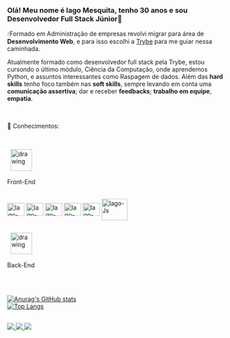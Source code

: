 ### Olá! Meu nome é Iago Mesquita, tenho 30 anos e sou Desenvolvedor Full Stack Júnior👋
💧Formado em Administração de empresas revolvi migrar para área de **Desenvolvimento Web**, e para isso 
escolhi a  [Trybe](https://www.betrybe.com/) para me guiar nessa caminhada.

Atualmente formado como desenvolvedor full stack pela Trybe, estou cursondo o último módulo, Ciência da Computação, onde aprendemos Python, e assuntos interessantes como Raspagem de dados. Além das **hard skills** tenho foco também nas **soft skills**, sempre levando em conta uma <br/> **comunicação assertiva**; dar e receber **feedbacks**;  **trabalho em equipe**, **empatia**.<br/><br/>
##

🌱 Conhecimentos:
<br/><br/>
##
<div style="display: block">
   &nbsp;&nbsp;<img src="https://user-images.githubusercontent.com/84816200/146643244-ec677663-5002-4a5d-9450-571102995776.png"      alt="drawing" width="50" 
  />
  <p>Front-End<p> 
<div/>
 
<div style="display: inline_block"><br/>
   <img align="center" alt="Iago-Js" height="30" width="40" 
       src="https://cdn.jsdelivr.net/gh/devicons/devicon/icons/react/react-original.svg" />
   <img align="center" alt="Iago-Js" height="30" width="40"  
       src="https://cdn.jsdelivr.net/gh/devicons/devicon/icons/html5/html5-original.svg" />
  <img align="center" alt="Iago-Js" height="30" width="40"  
       src="https://cdn.jsdelivr.net/gh/devicons/devicon/icons/css3/css3-original.svg" />
  <img align="center" alt="Iago-Js" height="30" width="40" 
       src="https://cdn.jsdelivr.net/gh/devicons/devicon/icons/jest/jest-plain.svg" />
  <img align="center" alt="Iago-Js" height="30" width="40"
       src="https://cdn.jsdelivr.net/gh/devicons/devicon/icons/redux/redux-original.svg" />
  <img align="center" alt="Iago-Js" height="50" width="60"
      src="https://cdn.jsdelivr.net/gh/devicons/devicon/icons/git/git-plain-wordmark.svg"  />
   
</div>

##

<div style="display: block">
   &nbsp;&nbsp;<img src="https://user-images.githubusercontent.com/84816200/181128670-68b2340f-f51b-4103-b366-d2cd111f3a78.png"      alt="drawing" width="50" 
  />
  <p>Back-End<p> 
<div/>
  
<div style="display: inline_block"><br/>
  
</div>   
<br/>
   
[![Anurag's GitHub stats](https://github-readme-stats.vercel.app/api?username=iagomesquita)](https://github.com/iagomesquita)<br/>
[![Top Langs](https://github-readme-stats.vercel.app/api/top-langs/?username=iagomesquita&layout=compact)](https://github.com/anuraghazra/github-readme-stats)




##

<div>
  <a href="https://www.linkedin.com/in/iago-mesquita-bbb8028b/" target="_blank">
    <img src="https://img.shields.io/badge/LinkedIn-0077B5?style=for-the-badge&logo=linkedin&logoColor=white" target="_blank">
  </a>
  <a href="https://www.instagram.com/iagomesquita7/" target="_blank">
    <img src="https://img.shields.io/badge/Instagram-E4405F?style=for-the-badge&logo=instagram&logoColor=white" target="_blank">
  </a>
  <a href="mailto:iagomesquitaalves@gmail.com" target="_blank">
    <img src="https://img.shields.io/badge/Gmail-D14836?style=for-the-badge&logo=gmail&logoColor=white" target="_blank">
  </a>
</div>  




